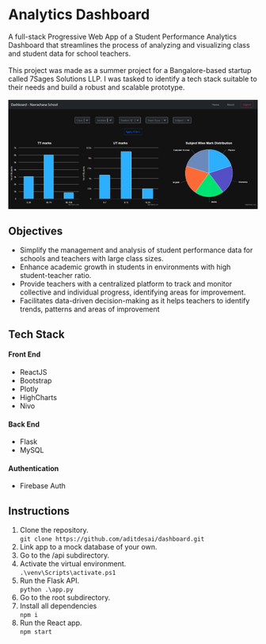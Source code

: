 <h1> Analytics Dashboard </h1>

A full-stack Progressive Web App of a Student Performance Analytics Dashboard that streamlines the process of analyzing and visualizing class and student data for school teachers. 
<br> <br>
This project was made as a summer project for a Bangalore-based startup called 7Sages Solutions LLP. I was tasked to identify a tech stack suitable to their needs and build a robust and scalable prototype.
<br> <br>
![Website Preview](image.png)
<h2> Objectives </h2>
<ul>
    <li> Simplify the management and analysis of student performance data for schools and teachers with large class sizes. </li>
    <li> Enhance academic growth in students in environments with high student-teacher ratio. </li>
    <li> Provide teachers with a centralized platform to track and monitor collective and individual progress, identifying areas for improvement. </li>
    <li> Facilitates data-driven decision-making as it helps teachers to identify trends, patterns and areas of improvement </li>
</ul>

<h2> Tech Stack </h2>
<h4> Front End </h4>
<ul>
    <li> ReactJS </li>
    <li> Bootstrap </li>
    <li> Plotly </li>
    <li> HighCharts </li>
    <li> Nivo </li>
</ul>

<h4> Back End </h4>
<ul>
    <li> Flask </li>
    <li> MySQL </li>
</ul>

<h4> Authentication </h4>
<ul>
    <li> Firebase Auth </li>
</ul>

<h2> Instructions </h2>
<ol>
    <li> 
        Clone the repository. <br> 
        <code>git clone https://github.com/aditdesai/dashboard.git</code>
    </li>
    <li> Link app to a mock database of your own. </li>
    <li> Go to the /api subdirectory. </li>
    <li> 
        Activate the virtual environment. <br>
        <code>.\venv\Scripts\activate.ps1</code>
    </li>
    <li>
        Run the Flask API. <br>
        <code>python .\app.py</code>
    </li>
    <li> Go to the root subdirectory. </li>
    <li> 
        Install all dependencies <br>
        <code>npm i</code>
    </li>
    <li> 
        Run the React app. <br>
        <code>npm start</code>
    </li>
</ol>
